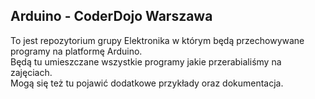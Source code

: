 ## Arduino - CoderDojo Warszawa
To jest repozytorium grupy Elektronika w którym będą przechowywane programy na platformę Arduino. <BR>
Będą tu umieszczane wszystkie programy jakie przerabialiśmy na zajęciach. <BR>
Mogą się też tu pojawić dodatkowe przykłady oraz dokumentacja.
